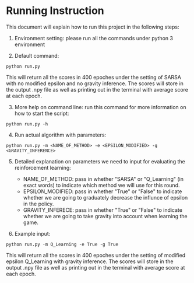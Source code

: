 Running Instruction
====================

This document will explain how to run this project in the following steps:

1. Environment setting: please run all the commands under python 3 environment

2. Default command:
```
python run.py
```
This will return all the scores in 400 epoches under the setting of SARSA with no modified epsilon and no gravity inference. The scores will store in the output .npy file as well as printing out in the terminal with average score at each epoch. 

3. More help on command line: 
run this command for more information on how to start the script:
```
python run.py -h
```

4. Run actual algorithm with parameters:
```
python run.py -m <NAME_OF_METHOD> -e <EPSILON_MODIFIED> -g <GRAVITY_INFERENCE>
```

5. Detailed explanation on parameters we need to input for evaluating the reinforcement learning:
    - NAME_OF_METHOD: pass in whether "SARSA" or "Q_Learning" (in exact words) to indicate which method we will use for this round.
    - EPSILON_MODIFIED: pass in whether "True" or "False" to indicate whether we are going to graduately decrease the influnce of epsilon in the policy.
    - GRAVITY_INFERECE: pass in whether "True" or "False" to indicate whether we are going to take gravity into account when learning the game. 

6. Example input:
```
python run.py -m Q_Learning -e True -g True
```
This will return all the scores in 400 epoches under the setting of modified epsilon Q_Learning with gravity inference. The scores will store in the output .npy file as well as printing out in the terminal with average score at each epoch. 
